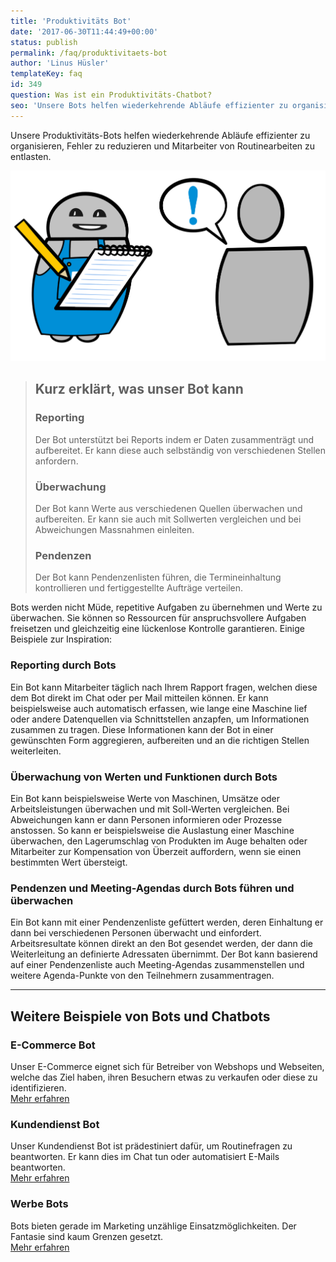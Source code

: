 ```yaml
---
title: 'Produktivitäts Bot'
date: '2017-06-30T11:44:49+00:00'
status: publish
permalink: /faq/produktivitaets-bot
author: 'Linus Hüsler'
templateKey: faq
id: 349
question: Was ist ein Produktivitäts-Chatbot?
seo: 'Unsere Bots helfen wiederkehrende Abläufe effizienter zu organisieren, Fehler zu reduzieren und Mitarbeiter von Routinearbeiten zu entlasten.'
---
```


Unsere Produktivitäts-Bots helfen wiederkehrende Abläufe effizienter zu organisieren, Fehler zu reduzieren und Mitarbeiter von Routinearbeiten zu entlasten.

![Produktivitäts Bot](productivity.svg 'Produktivitäts Bot')

> ## Kurz erklärt, was unser Bot kann
>
> ### Reporting
>
> Der Bot unterstützt bei Reports indem er Daten zusammenträgt und aufbereitet. Er kann diese auch selbständig von verschiedenen Stellen anfordern.
>
> ### Überwachung
>
> Der Bot kann Werte aus verschiedenen Quellen überwachen und aufbereiten. Er kann sie auch mit Sollwerten vergleichen und bei Abweichungen Massnahmen einleiten.
>
> ### Pendenzen
>
> Der Bot kann Pendenzenlisten führen, die Termineinhaltung kontrollieren und fertiggestellte Aufträge verteilen.

Bots werden nicht Müde, repetitive Aufgaben zu übernehmen und Werte zu überwachen. Sie können so Ressourcen für anspruchsvollere Aufgaben freisetzen und gleichzeitig eine lückenlose Kontrolle garantieren. Einige Beispiele zur Inspiration:

### Reporting durch Bots

Ein Bot kann Mitarbeiter täglich nach Ihrem Rapport fragen, welchen diese dem Bot direkt im Chat oder per Mail mitteilen können. Er kann beispielsweise auch automatisch erfassen, wie lange eine Maschine lief oder andere Datenquellen via Schnittstellen anzapfen, um Informationen zusammen zu tragen. Diese Informationen kann der Bot in einer gewünschten Form aggregieren, aufbereiten und an die richtigen Stellen weiterleiten.

### Überwachung von Werten und Funktionen durch Bots

Ein Bot kann beispielsweise Werte von Maschinen, Umsätze oder Arbeitsleistungen überwachen und mit Soll-Werten vergleichen. Bei Abweichungen kann er dann Personen informieren oder Prozesse anstossen. So kann er beispielsweise die Auslastung einer Maschine überwachen, den Lagerumschlag von Produkten im Auge behalten oder Mitarbeiter zur Kompensation von Überzeit auffordern, wenn sie einen bestimmten Wert übersteigt.

### Pendenzen und Meeting-Agendas durch Bots führen und überwachen

Ein Bot kann mit einer Pendenzenliste gefüttert werden, deren Einhaltung er dann bei verschiedenen Personen überwacht und einfordert. Arbeitsresultate können direkt an den Bot gesendet werden, der dann die Weiterleitung an definierte Adressaten übernimmt. Der Bot kann basierend auf einer Pendenzenliste auch Meeting-Agendas zusammenstellen und weitere Agenda-Punkte von den Teilnehmern zusammentragen.

---

## Weitere Beispiele von Bots und Chatbots

### E-Commerce Bot

Unser E-Commerce eignet sich für Betreiber von Webshops und Webseiten, welche das Ziel haben, ihren Besuchern etwas zu verkaufen oder diese zu identifizieren.  
[Mehr erfahren](/e-commerce-bot/)

### Kundendienst Bot

Unser Kundendienst Bot ist prädestiniert dafür, um Routinefragen zu beantworten. Er kann dies im Chat tun oder automatisiert E-Mails beantworten.  
[Mehr erfahren](/kundendienst-bot/)

### Werbe Bots

Bots bieten gerade im Marketing unzählige Einsatzmöglichkeiten. Der Fantasie sind kaum Grenzen gesetzt.  
[Mehr erfahren](/werbe-bot/)
